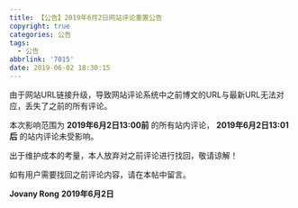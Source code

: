 ```yaml
---
title: 【公告】2019年6月2日网站评论重置公告
copyright: true
categories: 公告
tags:
  - 公告
abbrlink: '7015'
date: 2019-06-02 18:30:15
---
```


由于网站URL链接升级，导致网站评论系统中之前博文的URL与最新URL无法对应，丢失了之前的所有评论。

本次影响范围为 **2019年6月2日13:00前** 的所有站内评论， **2019年6月2日13:01后** 的站内评论未受影响。

出于维护成本的考量，本人放弃对之前评论进行找回，敬请谅解！

如有用户需要找回之前评论内容，请在本帖中留言。

**Jovany Rong**
**2019年6月2日**
